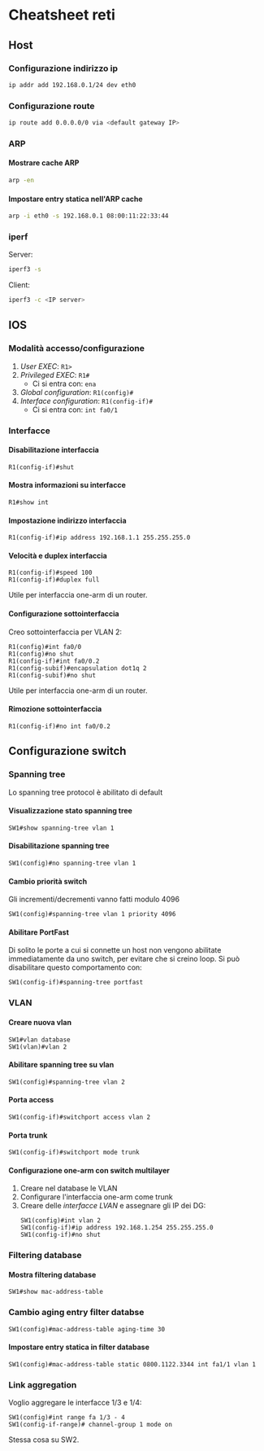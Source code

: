 # Cheatsheet reti

## Host
### Configurazione indirizzo ip
```bash
ip addr add 192.168.0.1/24 dev eth0
```

### Configurazione route
```bash
ip route add 0.0.0.0/0 via <default gateway IP>
```

### ARP
#### Mostrare cache ARP
```bash
arp -en
```

#### Impostare entry statica nell'ARP cache
```bash
arp -i eth0 -s 192.168.0.1 08:00:11:22:33:44
```

### iperf
Server:
```bash
iperf3 -s
```
Client:
```bash
iperf3 -c <IP server>
```

## IOS
### Modalit&agrave; accesso/configurazione
1. *User EXEC*: `R1>`
1. *Privileged EXEC*: `R1#`
    * Ci si entra con: `ena`
1. *Global configuration*: `R1(config)#`
1. *Interface configuration*: `R1(config-if)#`
    * Ci si entra con: `int fa0/1`

### Interfacce
#### Disabilitazione interfaccia
```
R1(config-if)#shut
```

#### Mostra informazioni su interfacce
```
R1#show int
```

#### Impostazione indirizzo interfaccia
```
R1(config-if)#ip address 192.168.1.1 255.255.255.0
```

#### Velocità e duplex interfaccia
```
R1(config-if)#speed 100
R1(config-if)#duplex full
```
Utile per interfaccia one-arm di un router.

#### Configurazione sottointerfaccia
Creo sottointerfaccia per VLAN 2:
```
R1(config)#int fa0/0
R1(config)#no shut
R1(config-if)#int fa0/0.2
R1(config-subif)#encapsulation dot1q 2
R1(config-subif)#no shut
```
Utile per interfaccia one-arm di un router.

#### Rimozione sottointerfaccia
```
R1(config-if)#no int fa0/0.2
```

## Configurazione switch
### Spanning tree
Lo spanning tree protocol è abilitato di default

#### Visualizzazione stato spanning tree
```
SW1#show spanning-tree vlan 1
```

#### Disabilitazione spanning tree
```
SW1(config)#no spanning-tree vlan 1
```

#### Cambio priorità switch
Gli incrementi/decrementi vanno fatti modulo 4096
```
SW1(config)#spanning-tree vlan 1 priority 4096
```

#### Abilitare PortFast
Di solito le porte a cui si connette un host non vengono
abilitate immediatamente da uno switch, per evitare che si
creino loop. Si può disabilitare questo comportamento con:
```
SW1(config-if)#spanning-tree portfast
```

### VLAN
#### Creare nuova vlan
```
SW1#vlan database
SW1(vlan)#vlan 2
```

#### Abilitare spanning tree su vlan
```
SW1(config)#spanning-tree vlan 2
```

#### Porta access
```
SW1(config-if)#switchport access vlan 2
```

#### Porta trunk
```
SW1(config-if)#switchport mode trunk
```

#### Configurazione one-arm con switch multilayer
1. Creare nel database le VLAN
1. Configurare l'interfaccia one-arm come trunk
1. Creare delle *interfacce LVAN* e assegnare gli IP dei DG:
    ```
    SW1(config)#int vlan 2
    SW1(config-if)#ip address 192.168.1.254 255.255.255.0
    SW1(config-if)#no shut
    ```


### Filtering database
#### Mostra filtering database
```
SW1#show mac-address-table
```

### Cambio aging entry filter databse
```
SW1(config)#mac-address-table aging-time 30
```

#### Impostare entry statica in filter database
```
SW1(config)#mac-address-table static 0800.1122.3344 int fa1/1 vlan 1
```

### Link aggregation
Voglio aggregare le interfacce 1/3 e 1/4:
```
SW1(config)#int range fa 1/3 - 4
SW1(config-if-range)# channel-group 1 mode on
```
Stessa cosa su SW2.
